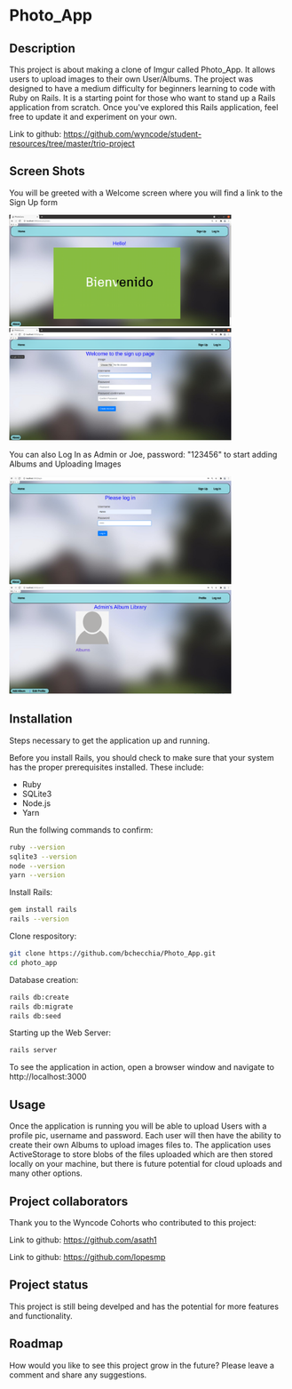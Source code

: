 # Photo_App 

## Description

This project is about making a clone of Imgur called Photo_App. It allows users to upload images to their own User/Albums. The project was designed to have a medium difficulty for beginners learning to code with Ruby on Rails. It is a starting point for those who want to stand up a Rails application from scratch. Once you've explored this Rails application, feel free to update it and experiment on your own.

Link to github: https://github.com/wyncode/student-resources/tree/master/trio-project

## Screen Shots  
  
You will be greeted with a Welcome screen where you will find a link to the Sign Up form  

<img src= "./app/assets/images/Screenshot1.png" width=400>
<img src= "./app/assets/images/Screenshot2.png" width=400>  

You can also Log In as Admin or Joe, password: "123456" to start adding Albums and Uploading Images

<img src= "./app/assets/images/Screenshot3.png" width=400>  
<img src= "./app/assets/images/Screenshot4.png" width=400>  

## Installation

Steps necessary to get the application up and running.

Before you install Rails, you should check to make sure that your system has the proper prerequisites installed. These include:

* Ruby
* SQLite3
* Node.js
* Yarn

Run the follwing commands to confirm:

```bash
ruby --version
sqlite3 --version
node --version
yarn --version
```
Install Rails:
```bash
gem install rails
rails --version
```
Clone respository: 
```bash
git clone https://github.com/bchecchia/Photo_App.git
cd photo_app
```
Database creation:
```bash
rails db:create
rails db:migrate
rails db:seed
```
Starting up the Web Server: 
```bash
rails server
```
To see the application in action, open a browser window and navigate to http://localhost:3000

## Usage 

Once the application is running you will be able to upload Users with a profile pic, username and password. Each user will then have the ability to create their own Albums to upload images files to. The application uses ActiveStorage to store blobs of the files uploaded which are then stored locally on your machine, but there is future potential for cloud uploads and many other options. 

## Project collaborators 

Thank you to the Wyncode Cohorts who contributed to this project:

Link to github: https://github.com/asath1

Link to github: https://github.com/lopesmp 

## Project status

This project is still being develped and has the potential for more features and functionality.

## Roadmap

How would you like to see this project grow in the future? Please leave a comment and share any suggestions.

